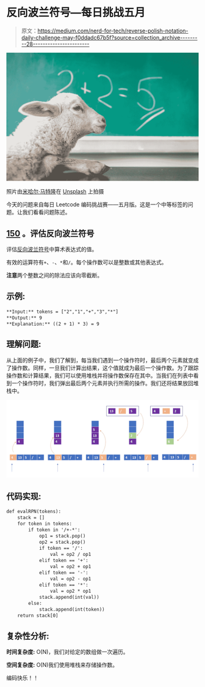 # 反向波兰符号—每日挑战五月

> 原文：<https://medium.com/nerd-for-tech/reverse-polish-notation-daily-challenge-may-f0ddadc67b5f?source=collection_archive---------28----------------------->

![](img/ba59d93a830e7e051aff3dc646ff8492.png)

照片由[米哈尔·马特隆](https://unsplash.com/@michalmatlon?utm_source=unsplash&utm_medium=referral&utm_content=creditCopyText)在 [Unsplash](https://unsplash.com/s/photos/math?utm_source=unsplash&utm_medium=referral&utm_content=creditCopyText) 上拍摄

今天的问题来自每日 Leetcode 编码挑战赛——五月版。这是一个中等标签的问题。让我们看看问题陈述。

## [150](https://leetcode.com/problems/evaluate-reverse-polish-notation/) 。评估反向波兰符号

评估[反向波兰符号](http://en.wikipedia.org/wiki/Reverse_Polish_notation)中算术表达式的值。

有效的运算符有`+`、`-`、`*`和`/`。每个操作数可以是整数或其他表达式。

**注意**两个整数之间的除法应该向零截断。

## 示例:

```
**Input:** tokens = ["2","1","+","3","*"]
**Output:** 9
**Explanation:** ((2 + 1) * 3) = 9
```

## 理解问题:

从上面的例子中，我们了解到，每当我们遇到一个操作符时，最后两个元素就变成了操作数。同样，一旦我们计算出结果，这个值就成为最后一个操作数。为了跟踪操作数和计算结果，我们可以使用堆栈并将操作数保存在其中。当我们在列表中看到一个操作符时，我们弹出最后两个元素并执行所需的操作。我们还将结果放回堆栈中。

![](img/3a373ee601f81b5ced642a7cb5d0103d.png)

## 代码实现:

```
def evalRPN(tokens):
    stack = []
    for token in tokens:
        if token in '/+-*':
            op1 = stack.pop()
            op2 = stack.pop()
            if token == '/':
                val = op2 / op1
            elif token == '+':
                val = op2 + op1
            elif token == '-':
                val = op2 - op1
            elif token == '*':
                val = op2 * op1
            stack.append(int(val))
        else:
            stack.append(int(token))
    return stack[0]
```

## 复杂性分析:

**时间复杂度:** O(N)，我们对给定的数组做一次遍历。

**空间复杂度:** O(N)我们使用堆栈来存储操作数。

编码快乐！！
